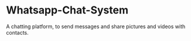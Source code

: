 # Whatsapp-Chat-System
A chatting platform, to send messages and share pictures and videos with contacts.
